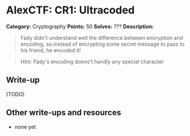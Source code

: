 # AlexCTF: CR1: Ultracoded

**Category:** Cryptography
**Points:** 50
**Solves:** ???
**Description:**

> Fady didn't understand well the difference between encryption and encoding,
> so instead of encrypting some secret message to pass to his friend, he
> encoded it!

> Hint: Fady's encoding doens't handly any special character

## Write-up

(TODO)

## Other write-ups and resources

 * none yet
